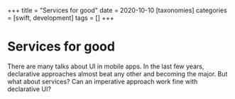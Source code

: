 +++
title = "Services for good"
date = 2020-10-10
[taxonomies]
categories = [swift, development]
tags = []
+++		

# Services for good

There are many talks about UI in mobile apps. 
In the last few years, declarative approaches almost beat any other and becoming the major.
But what about services? 
Can an imperative approach work fine with declarative UI?
